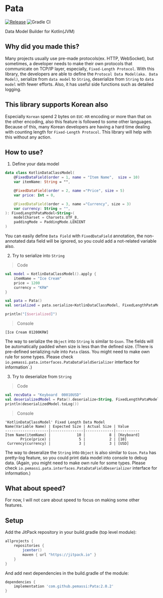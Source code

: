 # Pata
[![Release](https://jitpack.io/v/pemassi/Pata.svg)](https://jitpack.io/#pemassi/Pata)
![Gradle CI](https://github.com/pemassi/DataModelBuilder/actions/workflows/gradle-ci.yml/badge.svg)

Data Model Builder for Kotlin(JVM)

## Why did you made this?
Many projects usually use pre-made protocols(ex. HTTP, WebSocket), but sometimes, a developer needs to make their own protocols that communicate on TCP/IP layer, especially, `Fixed-Length Protocol`. With this library, the developers are able to define the `Protocol Data Model(aka. Data Model)`, serialize from `data model` to `String`, deserialize from `String` to `data model` with fewer efforts. Also, it has useful side functions such as detailed logging.

## This library supports Korean also
Especially `Korean` spend 2 bytes on `EUC-KR` encoding or more than that on the other encoding, also this feature is followed to some other languages. Because of this, many Korean developers are having a hard time dealing with counting length for `Fixed-Length Protocol`. This library will help with this without any action.

## How to use?
1. Define your data model
```kotlin
data class KotlinDataClassModel(
    @FixedDataField(order = 1, name = "Item Name",  size = 10)
    var itemName: String = "",

    @FixedDataField(order = 2, name ="Price", size = 5)
    var price: Int = 0,

    @FixedDataField(order = 3, name ="Currency", size = 3)
    var currency: String = "",
): FixedLengthPataModel<String>(
    modelCharset = Charsets.UTF_8,
    paddingMode = PaddingMode.LENIENT
)
```

You can easily define `Data Field` with `FixedDataField` annotation, the non-annotated data field will be ignored, so you could add a not-related variable also.

2. Try to serialize into `String`
> Code
```kotlin
val model = KotlinDataClassModel().apply {
    itemName = "Ice Cream"
    price = 1200
    currency = "KRW"
}

val pata = Pata()
val serialized = pata.serialize<KotlinDataClassModel, FixedLengthPataModel<String>, String>(model)

println("[$serialized]")
```

> Console
```console
[Ice Cream 01200KRW]
```
The way to serialize the `Object` into `String` is similar to `Gson`. The fields will be automatically padded when size is less than the defined size. (There is pre-defined serializing rule into `Pata` class. You might need to make own rule for some types. Please check `io.pemassi.pata.interfaces.PataDataFieldSerializer` interface for information`.)

3. Try to deserialize from `String`
> Code
```kotlin
val recvData = "Keyboard  00010USD"
val deserializedModel = Pata().deserialize<String, FixedLengthPataModel<String>, KotlinDataClassModel>(recvData)
println(deserializedModel.toLog())
```

> Console
```console
'KotlinDataClassModel' Fixed Length Data Model
Name(Variable Name) | Expected Size | Actual Size | Value     
--------------------|---------------|-------------|-----------
Item Name(itemName) |            10 |           8 | [Keyboard]
       Price(price) |             5 |           2 | [10]      
 Currency(currency) |             3 |           3 | [USD]   
```

The way to deseralize the `String` into `Object` is also similar to `Gson`. `Pata` has pretty-log feature, so you could print data model into console to debug data. (Again, you might need to make own rule for some types. Please check `io.pemassi.pata.interfaces.PataDataFieldDeserializer` interface for information.)

## What about speed?
For now, I will not care about speed to focus on making some other features.

## Setup
Add the JitPack repository in your build.gradle (top level module):
```gradle
allprojects {
    repositories {
        jcenter()
        maven { url "https://jitpack.io" }
    }
}
```

And add next dependencies in the build.gradle of the module:
```gradle
dependencies {
    implementation 'com.github.pemassi:Pata:2.0.2'
}
```
